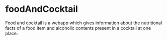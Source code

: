 # foodAndCocktail
Food and cocktail is a webapp which gives information about the nutritional facts of a food item and alcoholic contents present in a cocktail at one place.
